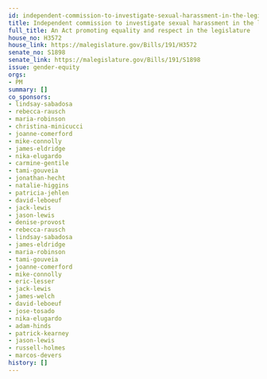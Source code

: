 ```yaml
---
id: independent-commission-to-investigate-sexual-harassment-in-the-legislature
title: Independent commission to investigate sexual harassment in the legislature
full_title: An Act promoting equality and respect in the legislature
house_no: H3572
house_link: https://malegislature.gov/Bills/191/H3572
senate_no: S1898
senate_link: https://malegislature.gov/Bills/191/S1898
issue: gender-equity
orgs:
- PM
summary: []
co_sponsors:
- lindsay-sabadosa
- rebecca-rausch
- maria-robinson
- christina-minicucci
- joanne-comerford
- mike-connolly
- james-eldridge
- nika-elugardo
- carmine-gentile
- tami-gouveia
- jonathan-hecht
- natalie-higgins
- patricia-jehlen
- david-leboeuf
- jack-lewis
- jason-lewis
- denise-provost
- rebecca-rausch
- lindsay-sabadosa
- james-eldridge
- maria-robinson
- tami-gouveia
- joanne-comerford
- mike-connolly
- eric-lesser
- jack-lewis
- james-welch
- david-leboeuf
- jose-tosado
- nika-elugardo
- adam-hinds
- patrick-kearney
- jason-lewis
- russell-holmes
- marcos-devers
history: []
---
```

